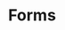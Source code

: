 ---
title: Forms
layout: home
parent: Web Cardinal
grand_parent: OpenDSU Wallets Developers
nav_order: 3
---